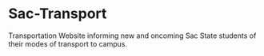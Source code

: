 # Sac-Transport
Transportation Website informing new and oncoming Sac State students of their modes of transport to campus.
